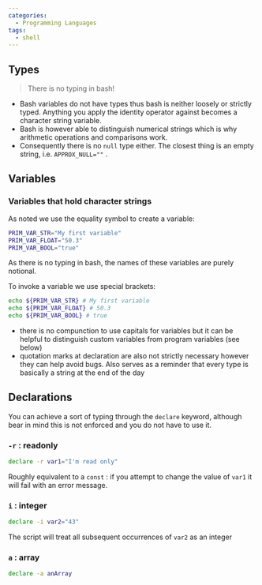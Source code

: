 ```yaml
---
categories:
  - Programming Languages
tags:
  - shell
---
```


## Types

> There is no typing in bash!

- Bash variables do not have types thus bash is neither loosely or strictly typed. Anything you apply the identity operator against becomes a character string variable.
- Bash is however able to distinguish numerical strings which is why arithmetic operations and comparisons work.
- Consequently there is no `null` type either. The closest thing is an empty string, i.e. `APPROX_NULL=""` .

## Variables

### Variables that hold character strings

As noted we use the equality symbol to create a variable:

```bash
PRIM_VAR_STR="My first variable"
PRIM_VAR_FLOAT="50.3"
PRIM_VAR_BOOL="true"
```

As there is no typing in bash, the names of these variables are purely notional.

To invoke a variable we use special brackets:

```bash
echo ${PRIM_VAR_STR} # My first variable
echo ${PRIM_VAR_FLOAT} # 50.3
echo ${PRIM_VAR_BOOL} # true
```

- there is no compunction to use capitals for variables but it can be helpful to distinguish custom variables from program variables (see below)
- quotation marks at declaration are also not strictly necessary however they can help avoid bugs. Also serves as a reminder that every type is basically a string at the end of the day

## Declarations

You can achieve a sort of typing through the `declare` keyword, although bear in mind this is not enforced and you do not have to use it.

### `-r` : readonly

```bash
declare -r var1="I'm read only"
```

Roughly equivalent to a `const` : if you attempt to change the value of `var1` it will fail with an error message.

### `i` : integer

```bash
declare -i var2="43"
```

The script will treat all subsequent occurrences of `var2` as an integer

### `a` : array

```bash
declare -a anArray
```
